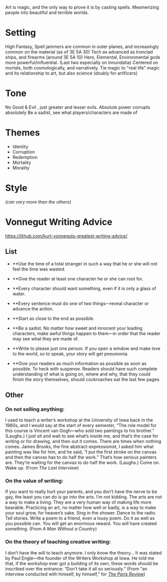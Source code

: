 
Art is magic, and the only way to prove it is by casting spells. Mesmerizing people into beautiful and terrible worlds.

# Setting

High Fantasy, Spell jammers are common in outer planes, and increasingly common on the material (as of 3E 5A 30)
Tech as advanced as Ironclad ships, and firearms (around 3E 5A 10)
Hero, Elemental, Environmental gods more powerful/influential. (Last two especially on Innundatia)
Centered on mortals, both cosmologically, and narratively.
Tie magic to "real life" magic and its relationship to art, but also science (doubly for artificers)

# Tone

No Good & Evil , just greater and lesser evils.
Absolute power corrupts absolutely
Be a sadist, see what players/characters are made of

# Themes

- Identity
- Corruption
- Redemption
- Mortality
- Morality

# Style
*(can vary more than the others)*




# Vonnegut Writing Advice

https://lithub.com/kurt-vonneguts-greatest-writing-advice/

## List

- **Use the time of a total stranger in such a way that he or she will not feel the time was wasted.  

- **Give the reader at least one character he or she can root for.  

- **Every character should want something, even if it is only a glass of water.  

- **Every sentence must do one of two things—reveal character or advance the action.

- **Start as close to the end as possible.  

- **Be a sadist. No matter how sweet and innocent your leading characters, make awful things happen to them—in order that the reader may see what they are made of. 

- **Write to please just one person. If you open a window and make love to the world, so to speak, your story will get pneumonia.  

- **Give your readers as much information as possible as soon as possible. To heck with suspense. Readers should have such complete understanding of what is going on, where and why, that they could finish the story themselves, should cockroaches eat the last few pages.

## Other

### On not selling anything:

I used to teach a writer’s workshop at the University of Iowa back in the 1960s, and I would say at the start of every semester, “The role model for this course is Vincent van Gogh—who sold two paintings to his brother.” (Laughs.) I just sit and wait to see what’s inside me, and that’s the case for writing or for drawing, and then out it comes. There are times when nothing comes. James Brooks, the fine abstract-expressionist, I asked him what painting was like for him, and he said, “I put the first stroke on the canvas and then the canvas has to do half the work.” That’s how serious painters are. They’re waiting for the canvas to do half the work. (Laughs.) Come on. Wake up. (From _The Last Interview_)

### On the value of writing:

If you want to really hurt your parents, and you don’t have the nerve to be gay, the least you can do is go into the arts. I’m not kidding. The arts are not a way to make a living. They are a very human way of making life more bearable. Practicing an art, no matter how well or badly, is a way to make your soul grow, for heaven’s sake. Sing in the shower. Dance to the radio. Tell stories. Write a poem to a friend, even a lousy poem. Do it as well as you possible can. You will get an enormous reward. You will have created something. (From _A Man Without a Country_)

### On the theory of teaching creative writing:

I don’t have the will to teach anymore. I only know the theory… It was stated by Paul Engle—the founder of the Writers Workshop at Iowa. He told me that, if the workshop ever got a building of its own, these words should be inscribed over the entrance: “Don’t take it all so seriously.” (From “an interview conducted with himself, by himself,” for _[The Paris Review](https://www.theparisreview.org/interviews/3605/kurt-vonnegut-the-art-of-fiction-no-64-kurt-vonnegut)_)